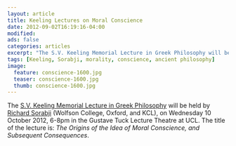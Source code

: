 ```yaml
---
layout: article
title: Keeling Lectures on Moral Conscience
date: 2012-09-02T16:19:16-04:00
modified:
ads: false
categories: articles
excerpt: "The S.V. Keeling Memorial Lecture in Greek Philosophy will be held by Richard Sorabji, on the idea of moral conscience."
tags: [Keeling, Sorabji, morality, conscience, ancient philosophy]
image:
  feature: conscience-1600.jpg
  teaser: conscience-1600.jpg
  thumb: conscience-1600.jpg
---
```


The [S.V. Keeling Memorial Lecture in Greek Philosophy](http://www.ucl.ac.uk/philosophy/keeling/currentlecture.html) will be held by [Richard Sorabji](http://www.richardsorabji.co.uk) (Wolfson College, Oxford, and KCL), on Wednesday 10 October 2012, 6-8pm in the Gustave Tuck Lecture Theatre at UCL. The title of the lecture is: _The Origins of the Idea of Moral Conscience, and Subsequent Consequences_.

